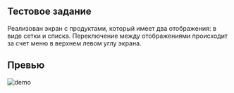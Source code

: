 ## Тестовое задание 

Реализован экран с продуктами, который имеет два отображения: в виде сетки и списка. Переключение между отображениями происходит за счет меню в верхнем левом углу экрана.

## Превью

![demo](https://github.com/user-attachments/assets/23addd2f-9ef9-44d2-a50b-abd8223c9659)
